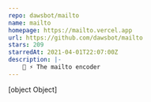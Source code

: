 ```yaml
---
repo: dawsbot/mailto
name: mailto
homepage: https://mailto.vercel.app
url: https://github.com/dawsbot/mailto
stars: 209
starredAt: 2021-04-01T22:07:00Z
description: |-
    💌 ⚡️ The mailto encoder
---
```


[object Object]
